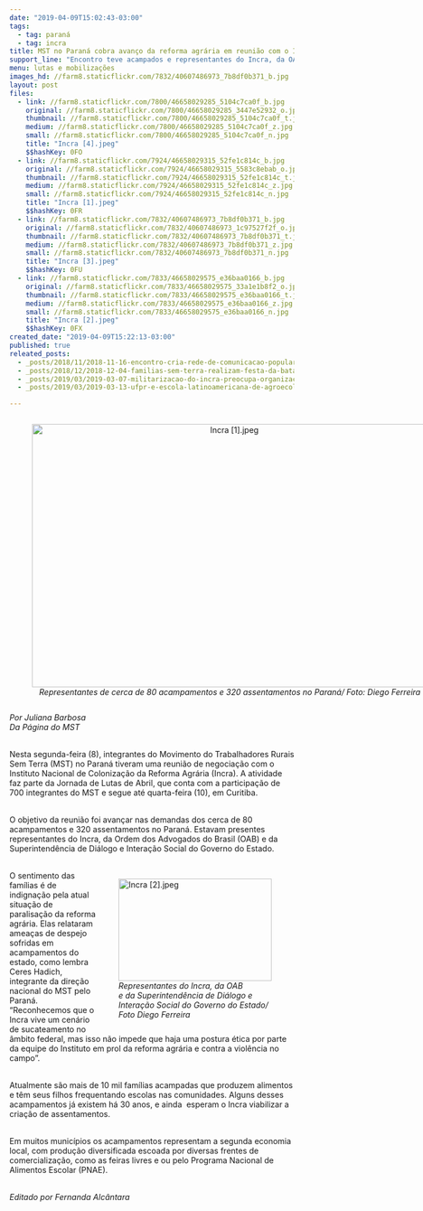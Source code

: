 ```yaml
---
date: "2019-04-09T15:02:43-03:00"
tags:
  - tag: paraná
  - tag: incra
title: MST no Paraná cobra avanço da reforma agrária em reunião com o Incra
support_line: "Encontro teve acampados e representantes do Incra, da OAB e do Governo do Estado do Paraná"
menu: lutas e mobilizações
images_hd: //farm8.staticflickr.com/7832/40607486973_7b8df0b371_b.jpg
layout: post
files:
  - link: //farm8.staticflickr.com/7800/46658029285_5104c7ca0f_b.jpg
    original: //farm8.staticflickr.com/7800/46658029285_3447e52932_o.jpg
    thumbnail: //farm8.staticflickr.com/7800/46658029285_5104c7ca0f_t.jpg
    medium: //farm8.staticflickr.com/7800/46658029285_5104c7ca0f_z.jpg
    small: //farm8.staticflickr.com/7800/46658029285_5104c7ca0f_n.jpg
    title: "Incra [4].jpeg"
    $$hashKey: 0FO
  - link: //farm8.staticflickr.com/7924/46658029315_52fe1c814c_b.jpg
    original: //farm8.staticflickr.com/7924/46658029315_5583c8ebab_o.jpg
    thumbnail: //farm8.staticflickr.com/7924/46658029315_52fe1c814c_t.jpg
    medium: //farm8.staticflickr.com/7924/46658029315_52fe1c814c_z.jpg
    small: //farm8.staticflickr.com/7924/46658029315_52fe1c814c_n.jpg
    title: "Incra [1].jpeg"
    $$hashKey: 0FR
  - link: //farm8.staticflickr.com/7832/40607486973_7b8df0b371_b.jpg
    original: //farm8.staticflickr.com/7832/40607486973_1c97527f2f_o.jpg
    thumbnail: //farm8.staticflickr.com/7832/40607486973_7b8df0b371_t.jpg
    medium: //farm8.staticflickr.com/7832/40607486973_7b8df0b371_z.jpg
    small: //farm8.staticflickr.com/7832/40607486973_7b8df0b371_n.jpg
    title: "Incra [3].jpeg"
    $$hashKey: 0FU
  - link: //farm8.staticflickr.com/7833/46658029575_e36baa0166_b.jpg
    original: //farm8.staticflickr.com/7833/46658029575_33a1e1b8f2_o.jpg
    thumbnail: //farm8.staticflickr.com/7833/46658029575_e36baa0166_t.jpg
    medium: //farm8.staticflickr.com/7833/46658029575_e36baa0166_z.jpg
    small: //farm8.staticflickr.com/7833/46658029575_e36baa0166_n.jpg
    title: "Incra [2].jpeg"
    $$hashKey: 0FX
created_date: "2019-04-09T15:22:13-03:00"
published: true
releated_posts:
  - _posts/2018/11/2018-11-16-encontro-cria-rede-de-comunicacao-popular-no-parana.md
  - _posts/2018/12/2018-12-04-familias-sem-terra-realizam-festa-da-batata-doce-e-da-reforma-agraria-em-londrina-pr.md
  - _posts/2019/03/2019-03-07-militarizacao-do-incra-preocupa-organizacoes-ligadas-ao-campo.md
  - _posts/2019/03/2019-03-13-ufpr-e-escola-latinoamericana-de-agroecologia-formam-1a-turma-de-licenciatura-em-educacao.md

---
```

<div style="text-align:center">
<figure class="image" style="display:inline-block"><img alt="Incra [1].jpeg" height="466" src="//farm8.staticflickr.com/7924/46658029315_52fe1c814c_b.jpg" width="700" />
<figcaption><em>Representantes de cerca de 80 acampamentos e 320 assentamentos no Paran&aacute;/ Foto: Diego Ferreira</em></figcaption>
</figure>
</div>

<p><em>Por Juliana Barbosa<br />
Da P&aacute;gina do MST</em><br />
&nbsp;</p>

<p>Nesta segunda-feira (8), integrantes do Movimento do Trabalhadores Rurais Sem Terra (MST) no Paran&aacute; tiveram uma reuni&atilde;o de negocia&ccedil;&atilde;o com o Instituto Nacional de Coloniza&ccedil;&atilde;o da Reforma Agr&aacute;ria (Incra). A atividade faz parte da Jornada de Lutas de Abril, que conta com a participa&ccedil;&atilde;o de 700 integrantes do MST e segue at&eacute; quarta-feira (10), em Curitiba.<br />
&nbsp;</p>

<p>O objetivo da reuni&atilde;o foi avan&ccedil;ar nas demandas dos cerca de 80 acampamentos e 320 assentamentos no Paran&aacute;. Estavam presentes representantes do Incra, da Ordem dos Advogados do Brasil (OAB) e da Superintend&ecirc;ncia de Di&aacute;logo e Intera&ccedil;&atilde;o Social do Governo do Estado.<br />
&nbsp;</p>

<figure class="image" style="float:right"><img alt="Incra [2].jpeg" height="181" src="//farm8.staticflickr.com/7833/46658029575_e36baa0166_b.jpg" width="271" />
<figcaption><em>Representantes do Incra, da OAB<br />
e da Superintend&ecirc;ncia de Di&aacute;logo e<br />
Intera&ccedil;&atilde;o Social do Governo do Estado/<br />
Foto Diego Ferreira</em></figcaption>
</figure>

<p>O sentimento das fam&iacute;lias &eacute; de indigna&ccedil;&atilde;o pela atual situa&ccedil;&atilde;o de paralisa&ccedil;&atilde;o da reforma agr&aacute;ria. Elas relataram amea&ccedil;as de despejo sofridas em acampamentos do estado, como lembra Ceres Hadich, integrante da dire&ccedil;&atilde;o nacional do MST pelo Paran&aacute;. &ldquo;Reconhecemos que o Incra vive um cen&aacute;rio de sucateamento no &acirc;mbito federal, mas isso n&atilde;o impede que haja uma postura &eacute;tica por parte da equipe do Instituto em prol da reforma agr&aacute;ria e contra a viol&ecirc;ncia no campo&rdquo;.<br />
&nbsp;</p>

<p>Atualmente s&atilde;o mais de 10 mil fam&iacute;lias acampadas que produzem alimentos e t&ecirc;m seus filhos frequentando escolas nas comunidades. Alguns desses acampamentos j&aacute; existem h&aacute; 30 anos, e ainda&nbsp; esperam o Incra viabilizar a cria&ccedil;&atilde;o de assentamentos.<br />
&nbsp;</p>

<p>Em muitos munic&iacute;pios os acampamentos representam a segunda economia local, com produ&ccedil;&atilde;o diversificada escoada por diversas frentes de comercializa&ccedil;&atilde;o, como as feiras livres e ou pelo Programa Nacional de Alimentos Escolar (PNAE).<br />
&nbsp;</p>

<p><em>Editado por Fernanda Alc&acirc;ntara</em></p>

